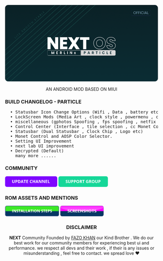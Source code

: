 <div align="center" >
  <img  src="https://raw.githubusercontent.com/darksky4you/NEXT_PARTICLE_PROJECT/main/DATABASE/assets/banner.png"  />
  <p>AN ANDROID MOD BASED ON MIUI</p>
</div>
  

<h3>BUILD CHANGELOG - PARTICLE</h3>
<pre>
  • Statusbar Icon Change Options (Wifi , Data , battery etc)
  • LockScreen Mods (Media Art , clock style , powermenu , charge animations etc)
  • miscellaneous (gphotos Spoofing , fps spoofing , netfix spoofing , servers etc )
  • Control Center (Interface , tile selection , cc Monet Control etc)
  • Statusbar (Dual Statusbar , Clock Chip , Logo etc)
  • Monet Control and AOSP Color Selector.
  • Setting UI Improvement
  • next lab UI improvement 
  • Decrypted (Default)
    many more ......
</pre>

<h3>COMMUNITY</h3>

<a href="https://t.me/RedmiN11Pak"><img  height="35" src="https://raw.githubusercontent.com/darksky4you/NEXT_PARTICLE_PROJECT/main/DATABASE/assets/button_update-channel.png"  /></a>
<a href="https://t.me/nextosmerlinx"><img  height="35" src="https://raw.githubusercontent.com/darksky4you/NEXT_PARTICLE_PROJECT/main/DATABASE/assets/button_support-group.png"  /></a>

<h3>ROM ASSETS AND MENTIONS</h3>

<a href="https://telegra.ph/NEXT-OS---FLASHING-STEPS-02-26"><img  height="35" src="https://raw.githubusercontent.com/darksky4you/NEXT_PARTICLE_PROJECT/main/DATABASE/assets/button_installation-steps.png"  /></a>
<a href="https://t.me/SSgroupRN11"><img  height="35" src="https://raw.githubusercontent.com/darksky4you/NEXT_PARTICLE_PROJECT/main/DATABASE/assets/button_screenshots.png"  /></a>

<h3 align="center" >DISCLAIMER</h3>
<p align="center"> <b>NEXT</b> Community Founded by <a href="https://t.me/Fazokhan">FAZO KHAN</a> our Kind Brother . We do our best work for our community members for experiencing best ui and performance. we respect all devs and their work , if their is any issues or misunderstanding , feel free to contact. we spread love ❤️</p>




